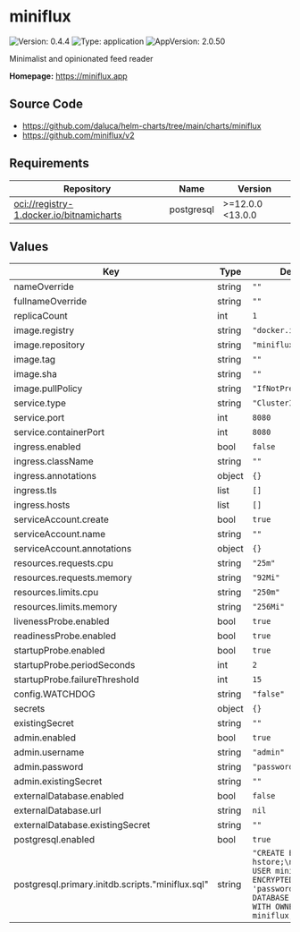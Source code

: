 # miniflux

![Version: 0.4.4](https://img.shields.io/badge/Version-0.4.4-informational?style=flat-square) ![Type: application](https://img.shields.io/badge/Type-application-informational?style=flat-square) ![AppVersion: 2.0.50](https://img.shields.io/badge/AppVersion-2.0.50-informational?style=flat-square)

Minimalist and opinionated feed reader

**Homepage:** <https://miniflux.app>

## Source Code

* <https://github.com/daluca/helm-charts/tree/main/charts/miniflux>
* <https://github.com/miniflux/v2>

## Requirements

| Repository | Name | Version |
|------------|------|---------|
| [oci://registry-1.docker.io/bitnamicharts](oci://registry-1.docker.io/bitnamicharts) | postgresql | >=12.0.0 <13.0.0 |

## Values

| Key | Type | Default | Description |
|-----|------|---------|-------------|
| nameOverride | string | `""` |  |
| fullnameOverride | string | `""` |  |
| replicaCount | int | `1` |  |
| image.registry | string | `"docker.io"` |  |
| image.repository | string | `"miniflux/miniflux"` |  |
| image.tag | string | `""` |  |
| image.sha | string | `""` |  |
| image.pullPolicy | string | `"IfNotPresent"` |  |
| service.type | string | `"ClusterIP"` |  |
| service.port | int | `8080` |  |
| service.containerPort | int | `8080` |  |
| ingress.enabled | bool | `false` |  |
| ingress.className | string | `""` |  |
| ingress.annotations | object | `{}` |  |
| ingress.tls | list | `[]` |  |
| ingress.hosts | list | `[]` |  |
| serviceAccount.create | bool | `true` |  |
| serviceAccount.name | string | `""` |  |
| serviceAccount.annotations | object | `{}` |  |
| resources.requests.cpu | string | `"25m"` |  |
| resources.requests.memory | string | `"92Mi"` |  |
| resources.limits.cpu | string | `"250m"` |  |
| resources.limits.memory | string | `"256Mi"` |  |
| livenessProbe.enabled | bool | `true` |  |
| readinessProbe.enabled | bool | `true` |  |
| startupProbe.enabled | bool | `true` |  |
| startupProbe.periodSeconds | int | `2` |  |
| startupProbe.failureThreshold | int | `15` |  |
| config.WATCHDOG | string | `"false"` |  |
| secrets | object | `{}` |  |
| existingSecret | string | `""` |  |
| admin.enabled | bool | `true` |  |
| admin.username | string | `"admin"` |  |
| admin.password | string | `"password"` |  |
| admin.existingSecret | string | `""` |  |
| externalDatabase.enabled | bool | `false` |  |
| externalDatabase.url | string | `nil` |  |
| externalDatabase.existingSecret | string | `""` |  |
| postgresql.enabled | bool | `true` |  |
| postgresql.primary.initdb.scripts."miniflux.sql" | string | `"CREATE EXTENSION hstore;\nCREATE USER miniflux WITH ENCRYPTED PASSWORD 'password';\nCREATE DATABASE miniflux WITH OWNER miniflux;"` |  |
